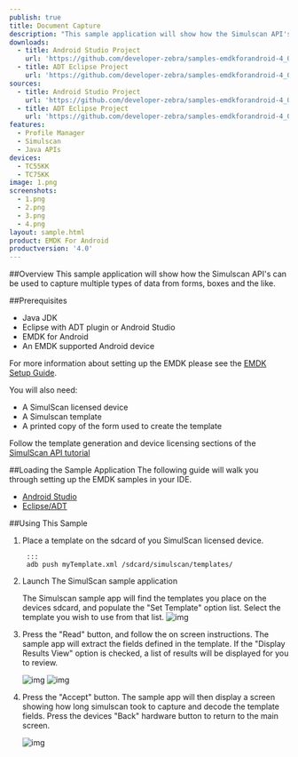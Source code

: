 ```yaml
---
publish: true
title: Document Capture
description: "This sample application will show how the Simulscan API's can be used to capture multiple types of data from paper forms."
downloads:
  - title: Android Studio Project
    url: 'https://github.com/developer-zebra/samples-emdkforandroid-4_0/archive/SimulScanSample1.zip'
  - title: ADT Eclipse Project
    url: 'https://github.com/developer-zebra/samples-emdkforandroid-4_0-ADT/archive/SimulScanSample1.zip'
sources:
  - title: Android Studio Project
    url: 'https://github.com/developer-zebra/samples-emdkforandroid-4_0/tree/SimulScanSample1'
  - title: ADT Eclipse Project
    url: 'https://github.com/developer-zebra/samples-emdkforandroid-4_0-ADT/tree/SimulScanSample1'
features:
  - Profile Manager
  - Simulscan
  - Java APIs
devices:
  - TC55KK
  - TC75KK
image: 1.png
screenshots:
  - 1.png
  - 2.png
  - 3.png
  - 4.png
layout: sample.html
product: EMDK For Android
productversion: '4.0'
---
```



##Overview
This sample application will show how the Simulscan API's can be used to capture multiple types of data from forms, boxes and the like.

##Prerequisites
- Java JDK 
- Eclipse with ADT plugin or  Android Studio
- EMDK for Android  
- An EMDK supported Android device

For more information about setting up the EMDK please see the [EMDK Setup Guide](/emdk-for-android/4-0/guide/setup).

You will also need:

* A SimulScan licensed device
* A Simulscan template
* A printed copy of the form used to create the template

Follow the template generation and device licensing sections of the [SimulScan API tutorial](/emdk-for-android/4-0/tutorial/tutSimulScanAPI)

##Loading the Sample Application
The following guide will walk you through setting up the EMDK samples in your IDE.

* [Android Studio](/emdk-for-android/4-0/guide/emdksamples_androidstudio)
* [Eclipse/ADT](/emdk-for-android/4-0/guide/emdksamples_eclipse)

##Using This Sample

1. Place a template on the sdcard of you SimulScan licensed device.

		:::
		adb push myTemplate.xml /sdcard/simulscan/templates/
	

2. Launch The SimulScan sample application
	
	The Simulscan sample app will find the templates you place on the devices sdcard, and populate the "Set Template" option list.  Select the template you wish to use from that list.
	![img](simulscanSample1.png) 


3. Press the "Read" button, and follow the on screen instructions. The sample app will extract the fields defined in the template. If the "Display Results View" option is checked, a list of results will be displayed for you to review.

	![img](simulscanSample2.png)  ![img](simulscanSample3.png)   


4. Press the "Accept" button. The sample app will then display a screen showing how long simulscan took to capture and decode the template fields. Press the devices "Back" hardware button to return to the main screen.

	![img](simulscanSample4.png) 














